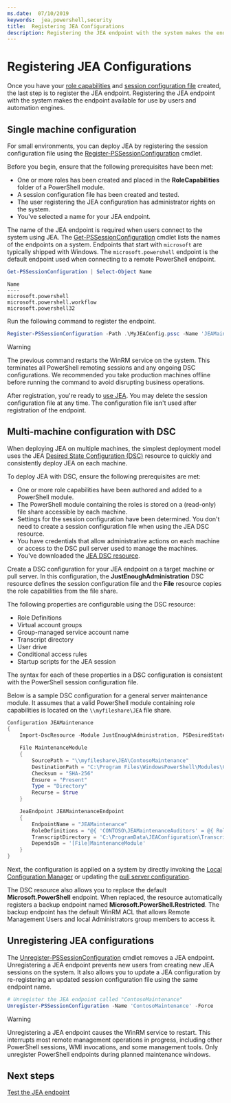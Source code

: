 ```yaml
---
ms.date:  07/10/2019
keywords:  jea,powershell,security
title:  Registering JEA Configurations
description: Registering the JEA endpoint with the system makes the endpoint available for use by users and automation engines.
---
```

# Registering JEA Configurations

Once you have your [role capabilities](role-capabilities.md) and
[session configuration file](session-configurations.md) created, the last step is to register the
JEA endpoint. Registering the JEA endpoint with the system makes the endpoint available for use by
users and automation engines.

## Single machine configuration

For small environments, you can deploy JEA by registering the session configuration file using the
[Register-PSSessionConfiguration](/powershell/module/microsoft.powershell.core/register-pssessionconfiguration)
cmdlet.

Before you begin, ensure that the following prerequisites have been met:

- One or more roles has been created and placed in the **RoleCapabilities** folder of a PowerShell
  module.
- A session configuration file has been created and tested.
- The user registering the JEA configuration has administrator rights on the system.
- You've selected a name for your JEA endpoint.

The name of the JEA endpoint is required when users connect to the system using JEA. The
[Get-PSSessionConfiguration](/powershell/module/microsoft.powershell.core/get-pssessionconfiguration)
cmdlet lists the names of the endpoints on a system. Endpoints that start with `microsoft` are
typically shipped with Windows. The `microsoft.powershell` endpoint is the default endpoint used
when connecting to a remote PowerShell endpoint.

```powershell
Get-PSSessionConfiguration | Select-Object Name
```

```Output
Name
----
microsoft.powershell
microsoft.powershell.workflow
microsoft.powershell32
```

Run the following command to register the endpoint.

```powershell
Register-PSSessionConfiguration -Path .\MyJEAConfig.pssc -Name 'JEAMaintenance' -Force
```

> [!WARNING]
> The previous command restarts the WinRM service on the system. This terminates all PowerShell
> remoting sessions and any ongoing DSC configurations. We recommended you take production machines
> offline before running the command to avoid disrupting business operations.

After registration, you're ready to [use JEA](using-jea.md). You may delete the session
configuration file at any time. The configuration file isn't used after registration of the
endpoint.

## Multi-machine configuration with DSC

When deploying JEA on multiple machines, the simplest deployment model uses the JEA
[Desired State Configuration (DSC)](../../../dsc/overview/overview.md) resource to quickly and
consistently deploy JEA on each machine.

To deploy JEA with DSC, ensure the following prerequisites are met:

- One or more role capabilities have been authored and added to a PowerShell module.
- The PowerShell module containing the roles is stored on a (read-only) file share accessible by
  each machine.
- Settings for the session configuration have been determined. You don't need to create a session
  configuration file when using the JEA DSC resource.
- You have credentials that allow administrative actions on each machine or access to the DSC pull
  server used to manage the machines.
- You've downloaded the
  [JEA DSC resource](https://github.com/powershell/JEA/tree/master/DSC%20Resource).

Create a DSC configuration for your JEA endpoint on a target machine or pull server. In this
configuration, the **JustEnoughAdministration** DSC resource defines the session configuration file
and the **File** resource copies the role capabilities from the file share.

The following properties are configurable using the DSC resource:

- Role Definitions
- Virtual account groups
- Group-managed service account name
- Transcript directory
- User drive
- Conditional access rules
- Startup scripts for the JEA session

The syntax for each of these properties in a DSC configuration is consistent with the PowerShell
session configuration file.

Below is a sample DSC configuration for a general server maintenance module. It assumes that a valid
PowerShell module containing role capabilities is located on the `\\myfileshare\JEA` file share.

```powershell
Configuration JEAMaintenance
{
    Import-DscResource -Module JustEnoughAdministration, PSDesiredStateConfiguration

    File MaintenanceModule
    {
        SourcePath = "\\myfileshare\JEA\ContosoMaintenance"
        DestinationPath = "C:\Program Files\WindowsPowerShell\Modules\ContosoMaintenance"
        Checksum = "SHA-256"
        Ensure = "Present"
        Type = "Directory"
        Recurse = $true
    }

    JeaEndpoint JEAMaintenanceEndpoint
    {
        EndpointName = "JEAMaintenance"
        RoleDefinitions = "@{ 'CONTOSO\JEAMaintenanceAuditors' = @{ RoleCapabilities = 'GeneralServerMaintenance-Audit' }; 'CONTOSO\JEAMaintenanceAdmins' = @{ RoleCapabilities = 'GeneralServerMaintenance-Audit', 'GeneralServerMaintenance-Admin' } }"
        TranscriptDirectory = 'C:\ProgramData\JEAConfiguration\Transcripts'
        DependsOn = '[File]MaintenanceModule'
    }
}
```

Next, the configuration is applied on a system by directly invoking the
[Local Configuration Manager](/powershell/scripting/dsc/managing-nodes/metaConfig) or updating the
[pull server configuration](/powershell/scripting/dsc/pull-server/pullServer).

The DSC resource also allows you to replace the default **Microsoft.PowerShell** endpoint. When
replaced, the resource automatically registers a backup endpoint named
**Microsoft.PowerShell.Restricted**. The backup endpoint has the default WinRM ACL that allows
Remote Management Users and local Administrators group members to access it.

## Unregistering JEA configurations

The [Unregister-PSSessionConfiguration](/powershell/module/microsoft.powershell.core/Unregister-PSSessionConfiguration)
cmdlet removes a JEA endpoint. Unregistering a JEA endpoint prevents new users from creating new JEA
sessions on the system. It also allows you to update a JEA configuration by re-registering an
updated session configuration file using the same endpoint name.

```powershell
# Unregister the JEA endpoint called "ContosoMaintenance"
Unregister-PSSessionConfiguration -Name 'ContosoMaintenance' -Force
```

> [!WARNING]
> Unregistering a JEA endpoint causes the WinRM service to restart. This interrupts most remote
> management operations in progress, including other PowerShell sessions, WMI invocations, and some
> management tools. Only unregister PowerShell endpoints during planned maintenance windows.

## Next steps

[Test the JEA endpoint](using-jea.md)
